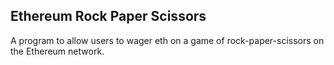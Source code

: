 Ethereum Rock Paper Scissors
------------

A program to allow users to wager eth on a game of rock-paper-scissors on the Ethereum network.
